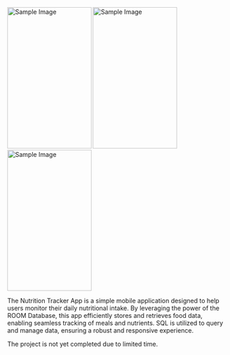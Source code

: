 <img src="https://github.com/user-attachments/assets/3b00a46c-71eb-4d2d-95ba-fd3ffa2d0a55" alt="Sample Image" width="191.5" height="322.5">
<img src="(https://github.com/user-attachments/assets/8926028e-12f0-4d3f-9837-b647d4b19845" alt="Sample Image" width="191.5" height="322.5">
<img src="https://github.com/user-attachments/assets/a3c512be-7fb8-40eb-9219-d24436c6bf65" alt="Sample Image" width="191.5" height="322.5">

The Nutrition Tracker App is a simple mobile application designed to help users monitor their daily nutritional intake. By leveraging the power of the ROOM Database, this app efficiently stores and retrieves food data, enabling seamless tracking of meals and nutrients. SQL is utilized to query and manage data, ensuring a robust and responsive experience. 

The project is not yet completed due to limited time.




